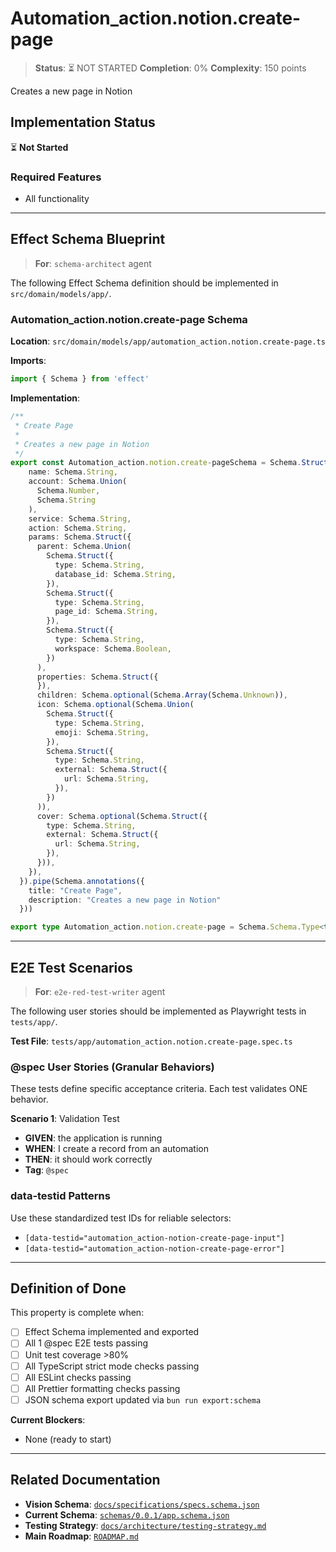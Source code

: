 # Automation_action.notion.create-page

> **Status**: ⏳ NOT STARTED
> **Completion**: 0%
> **Complexity**: 150 points

Creates a new page in Notion

## Implementation Status

⏳ **Not Started**

### Required Features

- All functionality

---

## Effect Schema Blueprint

> **For**: `schema-architect` agent

The following Effect Schema definition should be implemented in `src/domain/models/app/`.

### Automation_action.notion.create-page Schema

**Location**: `src/domain/models/app/automation_action.notion.create-page.ts`

**Imports**:

```typescript
import { Schema } from 'effect'
```

**Implementation**:

```typescript
/**
 * Create Page
 *
 * Creates a new page in Notion
 */
export const Automation_action.notion.create-pageSchema = Schema.Struct({
    name: Schema.String,
    account: Schema.Union(
      Schema.Number,
      Schema.String
    ),
    service: Schema.String,
    action: Schema.String,
    params: Schema.Struct({
      parent: Schema.Union(
        Schema.Struct({
          type: Schema.String,
          database_id: Schema.String,
        }),
        Schema.Struct({
          type: Schema.String,
          page_id: Schema.String,
        }),
        Schema.Struct({
          type: Schema.String,
          workspace: Schema.Boolean,
        })
      ),
      properties: Schema.Struct({
      }),
      children: Schema.optional(Schema.Array(Schema.Unknown)),
      icon: Schema.optional(Schema.Union(
        Schema.Struct({
          type: Schema.String,
          emoji: Schema.String,
        }),
        Schema.Struct({
          type: Schema.String,
          external: Schema.Struct({
            url: Schema.String,
          }),
        })
      )),
      cover: Schema.optional(Schema.Struct({
        type: Schema.String,
        external: Schema.Struct({
          url: Schema.String,
        }),
      })),
    }),
  }).pipe(Schema.annotations({
    title: "Create Page",
    description: "Creates a new page in Notion"
  }))

export type Automation_action.notion.create-page = Schema.Schema.Type<typeof Automation_action.notion.create-pageSchema>
```

---

## E2E Test Scenarios

> **For**: `e2e-red-test-writer` agent

The following user stories should be implemented as Playwright tests in `tests/app/`.

**Test File**: `tests/app/automation_action.notion.create-page.spec.ts`

### @spec User Stories (Granular Behaviors)

These tests define specific acceptance criteria. Each test validates ONE behavior.

**Scenario 1**: Validation Test

- **GIVEN**: the application is running
- **WHEN**: I create a record from an automation
- **THEN**: it should work correctly
- **Tag**: `@spec`

### data-testid Patterns

Use these standardized test IDs for reliable selectors:

- `[data-testid="automation_action-notion-create-page-input"]`
- `[data-testid="automation_action-notion-create-page-error"]`

---

## Definition of Done

This property is complete when:

- [ ] Effect Schema implemented and exported
- [ ] All 1 @spec E2E tests passing
- [ ] Unit test coverage >80%
- [ ] All TypeScript strict mode checks passing
- [ ] All ESLint checks passing
- [ ] All Prettier formatting checks passing
- [ ] JSON schema export updated via `bun run export:schema`

**Current Blockers**:

- None (ready to start)

---

## Related Documentation

- **Vision Schema**: [`docs/specifications/specs.schema.json`](../specs.schema.json)
- **Current Schema**: [`schemas/0.0.1/app.schema.json`](../../schemas/0.0.1/app.schema.json)
- **Testing Strategy**: [`docs/architecture/testing-strategy.md`](../../architecture/testing-strategy.md)
- **Main Roadmap**: [`ROADMAP.md`](../../../ROADMAP.md)
